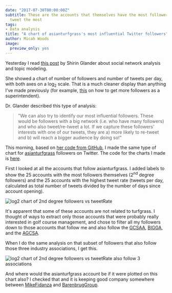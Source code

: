 ```yaml
---
date: "2017-07-30T00:00:00Z"
subtitle: These are the accounts that themselves have the most followers and that
  tweet the most
tags:
- Data analysis
title: "A chart of asianturfgrass's most influential Twitter followers"
author: Micah Woods
image:
  preview_only: yes
---
```


Yesterday I read [this post](https://blog.codecentric.de/en/2017/07/combining-social-network-analysis-topic-modeling-characterize-codecentrics-twitter-friends-followers/) by Shirin Glander about social network analysis and topic modeling. 

She showed a chart of number of followers and number of tweets per day, with both axes on a log<sub>2</sub> scale. That is a much cleaner display than anything I've made previously (for example, [this](http://www.asianturfgrass.com/2017-07-12-more-followers-as-supt-suggestion/) on how to get more followers as a superintendent). 

Dr. Glander described this type of analysis:

> "We can also try to identify our most influential followers. These would be followers with a big network (i.e. who have many followers) and who also tweet/re-tweet a lot. If we capture these followers’ interests with one of our tweets, they are a) more likely to re-tweet and b) will reach a bigger audience by doing so!"

This morning, based on [her code from GitHub](https://github.com/ShirinG/blog_posts_prep/blob/master/twitter/twitter_codecentric.Rmd), I made the same type of chart for [asianturfgrass](https://twitter.com/asianturfgrass) followers on Twitter. The code for the charts I made is [here](https://gist.github.com/micahwoods/ba86d8779e087cc1c91ba2078ec7c425).

First I looked at all the accounts that follow asianturfgrass. I added labels to show the 25 accounts with the most followers themselves (2<sup>nd</sup> degree followers) and the 25 accounts with the highest tweet rate (tweets per day, calculated as total number of tweets divided by the number of days since account opening).

![log2 chart of 2nd degree followers vs tweetRate](/media/atc_followers.svg)

It's apparent that some of these accounts are not related to turfgrass. I thought of ways to extract only those accounts that were probably really interested in golf course management, and chose to filter all my followers down to those accounts that follow me and also follow the [GCSAA](https://twitter.com/GCSAA), [BIGGA](https://twitter.com/BIGGALtd), and the [AGCSA](https://twitter.com/AGCSA2).

When I do the same analysis on that subset of followers that also follow those three industry associations, I get this.

![log2 chart of 2nd degree followers vs tweetRate also follow 3 associations](/media/atc_followers_assoc.svg)

And where would the asianturfgrass account be if it were plotted on this chart also? I checked that and it is keeping good company somewhere between [MikeFidanza](https://twitter.com/MikeFidanza) and [BarenbrugGroup](https://twitter.com/BarenbrugGroup).
